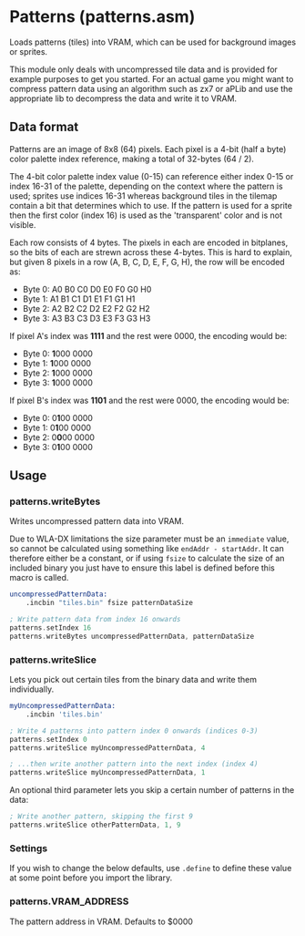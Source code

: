 # Patterns (patterns.asm)

Loads patterns (tiles) into VRAM, which can be used for background images or sprites.

This module only deals with uncompressed tile data and is provided for example purposes to get you started. For an actual game you might want to compress pattern data using an algorithm such as zx7 or aPLib and use the appropriate lib to decompress the data and write it to VRAM.

## Data format

Patterns are an image of 8x8 (64) pixels. Each pixel is a 4-bit (half a byte) color palette index reference, making a total of 32-bytes (64 / 2).

The 4-bit color palette index value (0-15) can reference either index 0-15 or index 16-31 of the palette, depending on the context where the pattern is used; sprites use indices 16-31 whereas background tiles in the tilemap contain a bit that determines which to use. If the pattern is used for a sprite then the first color (index 16) is used as the 'transparent' color and is not visible.

Each row consists of 4 bytes. The pixels in each are encoded in bitplanes, so the bits of each are strewn across these 4-bytes. This is hard to explain, but given 8 pixels in a row (A, B, C, D, E, F, G, H), the row will be encoded as:

- Byte 0: A0 B0 C0 D0 E0 F0 G0 H0
- Byte 1: A1 B1 C1 D1 E1 F1 G1 H1
- Byte 2: A2 B2 C2 D2 E2 F2 G2 H2
- Byte 3: A3 B3 C3 D3 E3 F3 G3 H3

If pixel A's index was **1111** and the rest were 0000, the encoding would be:

- Byte 0: **1**000 0000
- Byte 1: **1**000 0000
- Byte 2: **1**000 0000
- Byte 3: **1**000 0000

If pixel B's index was **1101** and the rest were 0000, the encoding would be:

- Byte 0: 0**1**00 0000
- Byte 1: 0**1**00 0000
- Byte 2: 0**0**00 0000
- Byte 3: 0**1**00 0000

## Usage

### patterns.writeBytes

Writes uncompressed pattern data into VRAM.

Due to WLA-DX limitations the size parameter must be an `immediate` value, so cannot be calculated using something like `endAddr - startAddr`. It can therefore either be a constant, or if using `fsize` to calculate the size of an included binary you just have to ensure this label is defined before this macro is called.

```asm
uncompressedPatternData:
    .incbin "tiles.bin" fsize patternDataSize

; Write pattern data from index 16 onwards
patterns.setIndex 16
patterns.writeBytes uncompressedPatternData, patternDataSize
```

### patterns.writeSlice

Lets you pick out certain tiles from the binary data and write them individually.

```asm
myUncompressedPatternData:
    .incbin 'tiles.bin'

; Write 4 patterns into pattern index 0 onwards (indices 0-3)
patterns.setIndex 0
patterns.writeSlice myUncompressedPatternData, 4

; ...then write another pattern into the next index (index 4)
patterns.writeSlice myUncompressedPatternData, 1
```

An optional third parameter lets you skip a certain number of patterns in the data:

```asm
; Write another pattern, skipping the first 9
patterns.writeSlice otherPatternData, 1, 9
```

### Settings

If you wish to change the below defaults, use `.define` to define these value at some point before you import the library.

### patterns.VRAM_ADDRESS

The pattern address in VRAM. Defaults to $0000
